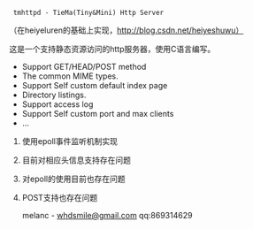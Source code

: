      tmhttpd - TieMa(Tiny&Mini) Http Server

（在heiyeluren的基础上实现，http://blog.csdn.net/heiyeshuwu）

这是一个支持静态资源访问的http服务器，使用C语言编写。
  
  *  Support GET/HEAD/POST method
  *  The common MIME types.
  *  Support Self custom default index page
  *  Directory listings.
  *  Support access log
  *  Support Self custom port and max clients
  *  ...

1. 使用epoll事件监听机制实现
2. 目前对相应头信息支持存在问题
3. 对epoll的使用目前也存在问题
4. POST支持也存在问题

	melanc - whdsmile@gmail.com qq:869314629
